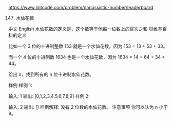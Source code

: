 https://www.lintcode.com/problem/narcissistic-number/leaderboard

147. 水仙花数

中文 English
水仙花数的定义是，这个数等于他每一位数上的幂次之和 见维基百科的定义

比如一个 3 位的十进制整数 153 就是一个水仙花数。因为 153 = 13 + 53 + 33。

而一个 4 位的十进制数 1634 也是一个水仙花数，因为 1634 = 14 + 64 + 34 + 44。

给出 n，找到所有的 n 位十进制水仙花数。

样例
样例 1:

输入: 1
输出: [0,1,2,3,4,5,6,7,8,9]
样例 2:

输入: 2
输出: []
样例解释: 没有 2 位数的水仙花数。
注意事项
你可以认为 n 小于 8。
